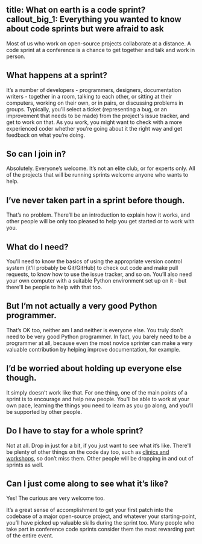 title: What on earth is a code sprint?
callout_big_1:  Everything you wanted to know about code sprints but were afraid to ask
---

Most of us who work on open-source projects collaborate at a distance. A code sprint at a conference is a chance to get
together and talk and work in person.

## What happens at a sprint?

It’s a number of developers - programmers, designers, documentation writers - together in a room, talking to each other, or sitting at their computers, working on their own, or in pairs, or discussing problems in groups. Typically, you’ll select a ticket (representing a bug, or an improvement that needs to be made) from the project's issue tracker, and get to work on that. As you work, you might want to check with a more experienced coder whether you’re going about it the right way and get feedback on what you’re doing.

## So can I join in?
Absolutely. Everyone’s welcome. It’s not an elite club, or for experts only. All of the projects that will be running sprints welcome anyone who wants to help.

## I’ve never taken part in a sprint before though.
That’s no problem. There’ll be an introduction to explain how it works, and other people will be only too pleased to help you get started or to work with you.

## What do I need?
You'll need to know the basics of using the appropriate version control system (it'll probably be Git/GitHub) to check out code and make pull requests, to know how to use the issue tracker, and so on. You’ll also need your own computer with a suitable Python environment set up on it - but there'll be people to help with that too.

## But I’m not actually a very good Python programmer.
That’s OK too, neither am I and neither is everyone else. You truly don’t need to be very good Python programmer. In fact, you barely need to be a programmer at all, because even the most novice sprinter can make a very valuable contribution by helping improve documentation, for example.

## I’d be worried about holding up everyone else though.
It simply doesn’t work like that. For one thing, one of the main points of a sprint is to encourage and help new people. You’ll be able to work at your own pace, learning the things you need to learn as you go along, and you’ll be supported by other people.

## Do I have to stay for a whole sprint?
Not at all. Drop in just for a bit, if you just want to see what it’s like. There'll be plenty of other things on the code day too, such as [clinics and workshops](/code-day/), so don’t miss them. Other people will be dropping in and out of sprints as well.

## Can I just come along to see what it’s like?
Yes! The curious are very welcome too.

It’s a great sense of accomplishment to get your first patch into the codebase of a major open-source project, and whatever your starting-point, you’ll have picked up valuable skills during the sprint too. Many people who take part in conference code sprints consider them the most rewarding part of the entire event.
